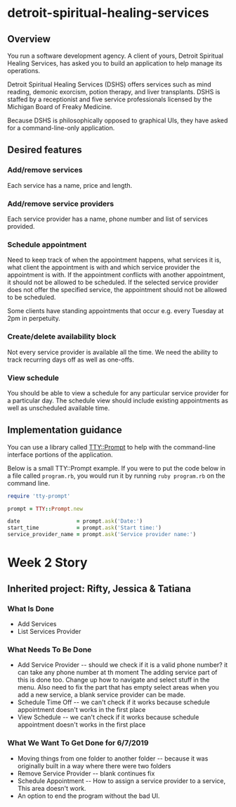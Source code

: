 # detroit-spiritual-healing-services

## Overview

You run a software development agency. A client of yours, Detroit Spiritual Healing Services, has asked you to build an application to help manage its operations.

Detroit Spiritual Healing Services (DSHS) offers services such as mind reading, demonic exorcism, potion therapy, and liver transplants.
DSHS is staffed by a receptionist and five service professionals licensed by the Michigan Board of Freaky Medicine.

Because DSHS is philosophically opposed to graphical UIs, they have asked for a command-line-only application.

##  Desired features

### Add/remove services

Each service has a name, price and length.

### Add/remove service providers

Each service provider has a name, phone number and list of services provided.

### Schedule appointment

Need to keep track of when the appointment happens, what services it is, what client the appointment is with and which service provider the appointment is with.
If the appointment conflicts with another appointment, it should not be allowed to be scheduled.
If the selected service provider does not offer the specified service, the appointment should not be allowed to be scheduled.

Some clients have standing appointments that occur e.g. every Tuesday at 2pm in perpetuity.

### Create/delete availability block

Not every service provider is available all the time.
We need the ability to track recurring days off as well as one-offs.

### View schedule

You should be able to view a schedule for any particular service provider for a particular day.
The schedule view should include existing appointments as well as unscheduled available time.

## Implementation guidance

You can use a library called [TTY::Prompt](https://github.com/piotrmurach/tty-prompt) to help with the command-line interface portions of the application.

Below is a small TTY::Prompt example. If you were to put the code below in a file called `program.rb`, you would run it by running `ruby program.rb` on the command line.

```ruby
require 'tty-prompt'

prompt = TTY::Prompt.new

date                  = prompt.ask('Date:')
start_time            = prompt.ask('Start time:')
service_provider_name = prompt.ask('Service provider name:')
```


# Week 2 Story
## Inherited project: Rifty, Jessica & Tatiana

### What Is Done
- Add Services 
- List Services Provider

### What Needs To Be Done
- Add Service Provider -- should we check if it is a valid phone number? it can take any phone number at th moment The adding service part of this is done too. Change up how to navigate and select stuff in the menu. Also need to fix the part that has empty select areas when you add a new service, a blank service provider can be made. 
- Schedule Time Off -- we can't check if it works because schedule appointment doesn't works in the first place
- View Schedule -- we can't check if it works because schedule appointment doesn't works in the first place

### What We Want To Get Done for 6/7/2019
- Moving things from one folder to another folder -- because it was originally built in a way where there were two folders
- Remove Service Provider -- blank continues fix
- Schedule Appointment -- How to assign a service provider to a service, This area doesn't work.
- An option to end the program without the bad UI.
